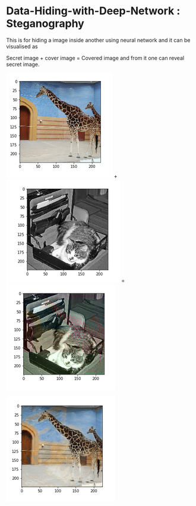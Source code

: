 # Data-Hiding-with-Deep-Network : Steganography

This is for hiding a image inside another using neural network and it can be visualised as 

Secret image + cover image = Covered image and from it one can reveal secret image.

![](secret.png)  +  ![](cover.png)  =   ![](joined.png)

![](recovered.png)
